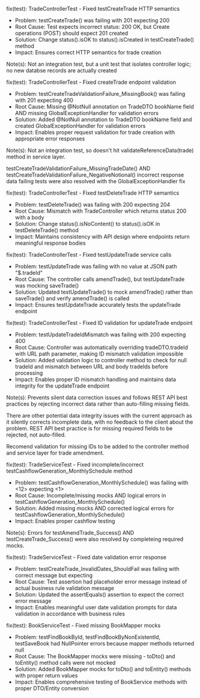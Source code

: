 fix(test): TradeControllerTest - Fixed testCreateTrade HTTP semantics

- Problem: testCreateTrade() was failing with 201 expecting 200
- Root Cause: Test expects incorrect status: 200 OK, but Create operations (POST) should expect 201 created
- Solution: Change status().isOK to status().isCreated in testCreateTrade() method
- Impact: Ensures correct HTTP semantics for trade creation

Note(s): Not an integration test, but a unit test that isolates controller logic; no new databse records are actually created

fix(test): TradeControllerTest - Fixed createTrade endpoint validation

- Problem: testCreateTradeValidationFailure_MissingBook() was failing with 201 expecting 400
- Root Cause: Missing @NotNull annotation on TradeDTO bookName field AND missing GlobalExceptionHandler for validation errors
- Solution: Added @NotNull annotation to TradeDTO bookName field and created GlobalExceptionHandler for validation errors
- Impact: Enables proper request validation for trade creation with appropriate error responses

Note(s): Not an integration test, so doesn't hit validateReferenceData(trade) method in service layer.

testCreateTradeValidationFailure_MissingTradeDate() AND testCreateTradeValidationFailure_NegativeNotional() incorrect response data failing tests were also resolved with the GlobalExceptionHandler fix

fix(test): TradeControllerTest - Fixed testDeleteTrade HTTP semantics

- Problem: testDeleteTrade() was failing with 200 expecting 204
- Root Cause: Mismatch with TradeController which returns status 200 with a body
- Solution: Change status().isNoContent() to status().isOK in testDeleteTrade() method
- Impact: Maintains consistency with API design where endpoints return meaningful response bodies

fix(test): TradeControllerTest - Fixed testUpdateTrade service calls

- Problem: testUpdateTrade was failing with no value at JSON path "$.tradeId"
- Root Cause: The controller calls amendTrade(), but testUpdateTrade was mocking saveTrade()
- Solution: Updated testUpdateTrade() to mock amendTrade() rather than saveTrade() and verify amendTrade() is called
- Impact: Ensures testUpdateTrade accurately tests the updateTrade endpoint 

fix(test): TradeControllerTest - Fixed ID validation for updateTrade endpoint

- Problem: testUpdateTradeIdMismatch was failing with 200 expecting 400
- Root Cause: Controller was automatically overriding tradeDTO.tradeId with URL path parameter, making ID mismatch validation impossible
- Solution: Added validation logic to controller method to check for null tradeId and mismatch between URL and body tradeIds before processing
- Impact: Enables proper ID mismatch handling and maintains data integrity for the updateTrade endpoint

Note(s): Prevents silent data correction issues and follows REST API best practices by rejecting incorrect data rather than auto-filling missing fields.

There are other potential data integrity issues with the current approach as it silently corrects incomplete data, with no feedback to the client about the problem. REST API best practice is for missing required fields to be rejected, not auto-filled. 

Recomend validation for missing IDs to be added to the controller method and service layer for trade amendment.

fix(test): TradeServiceTest - Fixed incomplete/incorrect testCashflowGeneration_MonthlySchedule method

- Problem: testCashflowGeneration_MonthlySchedule() was failing with <12> expecting <1>
- Root Cause: Incomplete/missing mocks AND logical errors in testCashflowGeneration_MonthlySchedule()
- Solution: Added missing mocks AND corrected logical errors for testCashflowGeneration_MonthlySchedule()
- Impact: Enables proper cashflow testing

Note(s): Errors for testAmendTrade_Success() AND testCreateTrade_Success() were also resolved by completeing required mocks.

fix(test): TradeServiceTest - Fixed date validation error response

- Problem: testCreateTrade_InvalidDates_ShouldFail was failing with correct message <Start date cannot be before trade date> but expecting <Wrong error message>
- Root Cause: Test assertion had placeholder error message instead of actual business rule validation message 
- Solution: Updated the assertEquals() assertion to expect the correct error message
- Impact: Enables meaningful user date validation prompts for data validation in accordance with business rules

fix(test): BookServiceTest - Fixed missing BookMapper mocks

- Problem: testFindBookById, testFindBookByNonExistentId, testSaveBook had NullPointer errors because mapper methods returned null
- Root Cause: The BookMapper mocks were missing - toDto() and toEntity() method calls were not mocked
- Solution: Added BookMapper mocks for toDto() and toEntity() methods with proper return values
- Impact: Enables comprehensive testing of BookService methods with proper DTO/Entity conversion